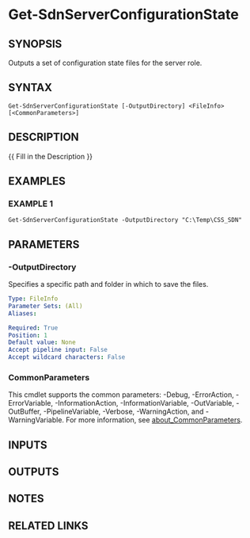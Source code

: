 # Get-SdnServerConfigurationState

## SYNOPSIS
Outputs a set of configuration state files for the server role.

## SYNTAX

```
Get-SdnServerConfigurationState [-OutputDirectory] <FileInfo> [<CommonParameters>]
```

## DESCRIPTION
{{ Fill in the Description }}

## EXAMPLES

### EXAMPLE 1
```
Get-SdnServerConfigurationState -OutputDirectory "C:\Temp\CSS_SDN"
```

## PARAMETERS

### -OutputDirectory
Specifies a specific path and folder in which to save the files.

```yaml
Type: FileInfo
Parameter Sets: (All)
Aliases:

Required: True
Position: 1
Default value: None
Accept pipeline input: False
Accept wildcard characters: False
```

### CommonParameters
This cmdlet supports the common parameters: -Debug, -ErrorAction, -ErrorVariable, -InformationAction, -InformationVariable, -OutVariable, -OutBuffer, -PipelineVariable, -Verbose, -WarningAction, and -WarningVariable. For more information, see [about_CommonParameters](http://go.microsoft.com/fwlink/?LinkID=113216).

## INPUTS

## OUTPUTS

## NOTES

## RELATED LINKS

